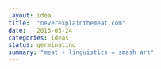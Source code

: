 ```yaml
---
layout: idea
title:  "neverexplainthemeat.com"
date:   2013-03-24
categories: ideas
status: germinating
summary: "meat + linguistics = smash art"
---
```


